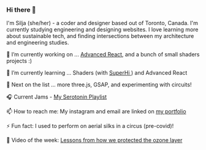 ### Hi there 👋

I'm Silja (she/her) - a coder and designer based out of Toronto, Canada. I'm currently studying engineering and designing websites. I love learning more about sustainable tech, and finding intersections between my architecture and engineering studies.  


🔭 I’m currently working on ...  <a href = "https://github.com/siljawalenius/Advanced-React">Advanced React</a>, and a bunch of small shaders projects :) 

🌱 I’m currently learning ...  Shaders (with <a href = "https://www.superhi.com/"> SuperHi </a> ) and Advanced React 

🧚 Next on the list ... more three.js, GSAP, and experimenting with circuits! 

🎧 Current Jams - <a href = "https://open.spotify.com/playlist/4VQJ13dUONstWOTYUAiLGm?si=YjBxfltPT5m-E3t0NczrHg"> My Serotonin Playlist </a>

📫 How to reach me: My instagram and email are linked on <a href = "https://www.siljawalenius.com/" > my portfolio </a>

⚡ Fun fact: I used to perform on aerial silks in a circus (pre-covid)! 

🌿 Video of the week: <a href = "https://www.youtube.com/watch?v=08z_xW-szwM" > Lessons from how we protected the ozone layer </a>
